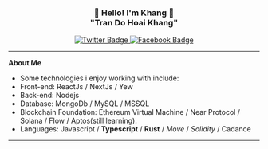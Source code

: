 <h3 align="center">👋   Hello! I'm Khang  👋 <br/> "Tran Do Hoai Khang" </h3>

<div id="badges" align="center">
  <a href="https://twitter.com/K_Momoitaro">
    <img src="https://img.shields.io/badge/Twitter-blue?style=for-the-badge&logo=twitter&logoColor=white" alt="Twitter Badge"/>
  </a>
  <a href="https://www.facebook.com/khang.krazyguy.2205/">
    <img src="https://img.shields.io/badge/Facebook-black?style=for-the-badge&logo=facebook&logoColor=white" alt="Facebook Badge"/>
  </a>
  <br/>
</div>

---
**About Me**
- Some technologies i enjoy working with include:
 - Front-end: ReactJs / NextJs / Yew
 - Back-end: Nodejs
 - Database: MongoDb / MySQL / MSSQL
 - Blockchain Foundation: Ethereum Virtual Machine / Near Protocol / Solana / Flow / Aptos(still learning).
 - Languages: Javascript / **Typescript** / **Rust** / *Move* / *Solidity* / Cadance
---
